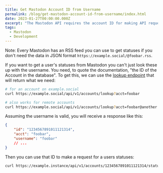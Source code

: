 ```yaml
---
title: Get Mastodon Account ID from Username
permalink: /blog/get-mastodon-account-id-from-username/index.html
date: 2023-01-27T00:00:00.000Z
excerpt: "The Mastodon API requires the account ID for making API requests"
tags:
  - Mastodon
  - Development
---
```


Note: Every Mastodon has an RSS feed you can use to get statuses if you don't need the data in JSON format `https://example.social/@foobar.rss`.

If you want to get a user's statuses from Mastodon you can't just look these up with the username. You need, to quote the documentation, "the ID of the Account in the database". To get this, we can use the [lookup endpoint](https://docs.joinmastodon.org/methods/accounts/#lookup) that will return what we need:

```bash
# for an account on example.social
curl https://example.social/api/v1/accounts/lookup?acct=foobar

# also works for remote accounts
curl https://example.social/api/v1/accounts/lookup?acct=foobar@another.social
```

Assuming the username is valid, you will receive a response like this:

```json
{
    "id": "1234567891011121314",
    "acct": "foobar",
    "username": "foobar"
    // ...
}
```

Then you can use that ID to make a request for a users statuses:

```bash
curl https://example.instance/api/v1/accounts/1234567891011121314/statuses
```
